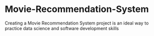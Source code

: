 # Movie-Recommendation-System
Creating a Movie Recommendation System project is an ideal way to practice data science and software development skills

